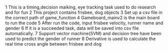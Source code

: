 1 This is a timing,decision maiking, eye tracking task used to do research and for fun
2 This project contains frisbee, dog objects
3 Set up a csv file in the correct path of game_function
4 Gameboard_mainv2 is the main board to run the code
5 After run the code, input frisbee velocity, runner name and gender
6 If it is a succeeded task, data will be saved into csv file automatically.
7 Support vector machine(SVM) and decision tree have been used to predict the gender of runner
8 Derivative is used to calculate the real time cross angle between frisbee and dog
